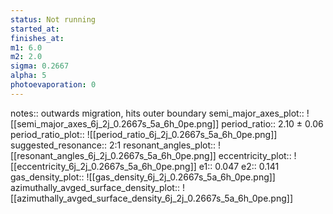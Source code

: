 ```yaml
---
status: Not running
started_at:
finishes_at:
m1: 6.0
m2: 2.0
sigma: 0.2667
alpha: 5
photoevaporation: 0
---
```


notes:: outwards migration, hits outer boundary
semi_major_axes_plot:: ![[semi_major_axes_6j_2j_0.2667s_5a_6h_0pe.png]]
period_ratio:: 2.10 ± 0.06
period_ratio_plot:: ![[period_ratio_6j_2j_0.2667s_5a_6h_0pe.png]]
suggested_resonance:: 2:1
resonant_angles_plot:: ![[resonant_angles_6j_2j_0.2667s_5a_6h_0pe.png]]
eccentricity_plot:: ![[eccentricity_6j_2j_0.2667s_5a_6h_0pe.png]]
e1:: 0.047
e2:: 0.141
gas_density_plot:: ![[gas_density_6j_2j_0.2667s_5a_6h_0pe.png]]
azimuthally_avged_surface_density_plot:: ![[azimuthally_avged_surface_density_6j_2j_0.2667s_5a_6h_0pe.png]]
